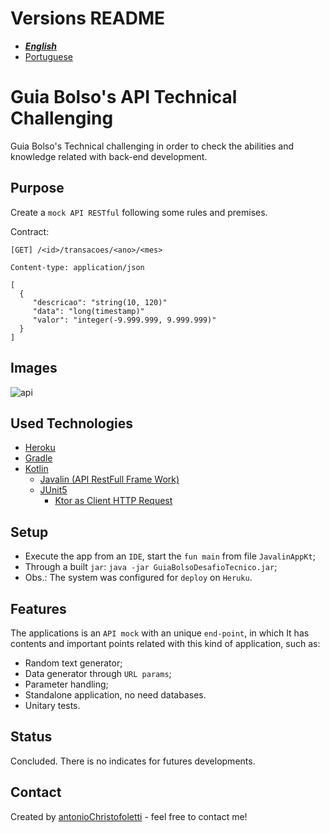 # Versions README

- ***[English](https://github.com/antonioChristofoletti/guia-bolso-desafio-tecnico/blob/main/readme/readme.en.md)***
- [Portuguese](https://github.com/antonioChristofoletti/guia-bolso-desafio-tecnico/blob/main/readme/readme.ptbr.md)

# Guia Bolso's API Technical Challenging

Guia Bolso's Technical challenging in order to check the abilities and knowledge related with back-end development.

## Purpose

Create a `mock API RESTful` following some rules and premises.

Contract: 
```
[GET] /<id>/transacoes/<ano>/<mes>

Content-type: application/json

[
  {
     "descricao": "string(10, 120)"
     "data": "long(timestamp)"
     "valor": "integer(-9.999.999, 9.999.999)"
  }  
]
```

## Images

![api](https://user-images.githubusercontent.com/31052642/109580024-b39f0580-7ad8-11eb-99a6-db6c55b57737.gif)

## Used Technologies

- [Heroku](https://www.heroku.com/)
- [Gradle](https://gradle.org/)
- [Kotlin](https://kotlinlang.org/)
  - [Javalin (API RestFull Frame Work)](https://javalin.io/)
  - [JUnit5](https://junit.org/junit5/)
    - [Ktor as Client HTTP Request](https://ktor.io/)

## Setup

- Execute the app from an `IDE`, start the `fun main` from file `JavalinAppKt`;
- Through a built `jar`: `java -jar GuiaBolsoDesafioTecnico.jar`;
- Obs.: The system was configured for `deploy` on `Heruku`.

## Features

The applications is an `API mock` with an unique `end-point`, in which It has contents and important points related with this kind of application, such as:

- Random text generator;
- Data generator through `URL params`;
- Parameter handling;
- Standalone application, no need databases.
- Unitary tests.

## Status

Concluded. There is no indicates for futures developments.

## Contact

Created by [antonioChristofoletti](https://github.com/antonioChristofoletti) - feel free to contact me!
